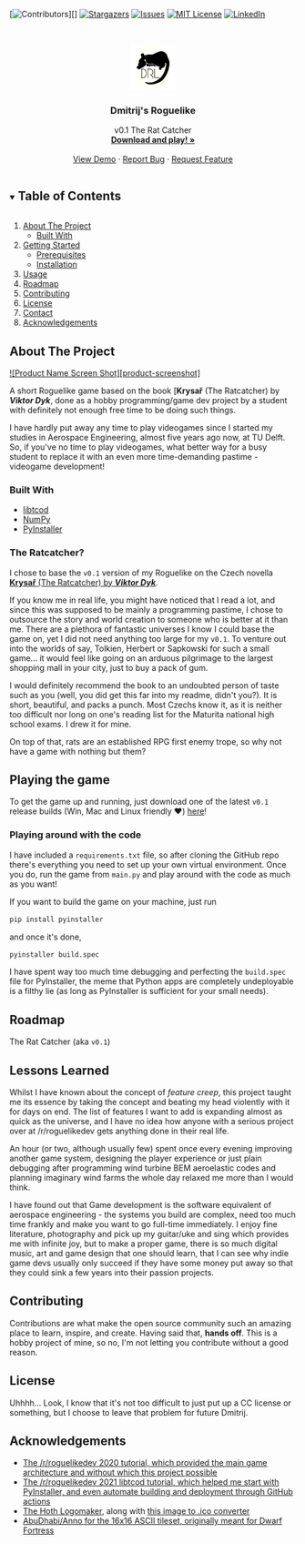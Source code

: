 <!--
*** Thanks for checking out the Best-README-Template. If you have a suggestion
*** that would make this better, please fork the repo and create a pull request
*** or simply open an issue with the tag "enhancement".
*** Thanks again! Now go create something AMAZING! :D
***
***
***
*** To avoid retyping too much info. Do a search and replace for the following:
*** dsmordasov, dmitrijs_roguelike, twitter_handle, d.s.mordasov@protonmail.com, Dmitrij's Roguelike, v0.1 The Rat Catcher
-->



<!-- PROJECT SHIELDS -->
<!--
*** I'm using markdown "reference style" links for readability.
*** Reference links are enclosed in brackets [ ] instead of parentheses ( ).
*** See the bottom of this document for the declaration of the reference variables
*** for contributors-url, forks-url, etc. This is an optional, concise syntax you may use.
*** https://www.markdownguide.org/basic-syntax/#reference-style-links
-->
[![Contributors][contributors-shield]][]
[![Stargazers][stars-shield]][stars-url]
[![Issues][issues-shield]][issues-url]
[![MIT License][license-shield]][license-url]
[![LinkedIn][linkedin-shield]](www.linkedin.com/in/dsmordasov)



<!-- PROJECT LOGO -->
<br />
<p align="center">
  <a href="https://github.com/dsmordasov/dmitrijs_roguelike">
    <img src=".github/game_logo.jpg" alt="Logo" width="80" height="80">
  </a>

  <h3 align="center">Dmitrij's Roguelike</h3>

  <p align="center">
    v0.1 The Rat Catcher
    <br />
    <a href="https://github.com/dsmordasov/dmitrijs_roguelike"><strong>Download and play! »</strong></a>
    <br />
    <br />
    <a href="https://github.com/dsmordasov/dmitrijs_roguelike">View Demo</a>
    ·
    <a href="https://github.com/dsmordasov/dmitrijs_roguelike/issues">Report Bug</a>
    ·
    <a href="https://github.com/dsmordasov/dmitrijs_roguelike/issues">Request Feature</a>
  </p>
</p>



<!-- TABLE OF CONTENTS -->
<details open="open">
  <summary><h2 style="display: inline-block">Table of Contents</h2></summary>
  <ol>
    <li>
      <a href="#about-the-project">About The Project</a>
      <ul>
        <li><a href="#built-with">Built With</a></li>
      </ul>
    </li>
    <li>
      <a href="#getting-started">Getting Started</a>
      <ul>
        <li><a href="#prerequisites">Prerequisites</a></li>
        <li><a href="#installation">Installation</a></li>
      </ul>
    </li>
    <li><a href="#usage">Usage</a></li>
    <li><a href="#roadmap">Roadmap</a></li>
    <li><a href="#contributing">Contributing</a></li>
    <li><a href="#license">License</a></li>
    <li><a href="#contact">Contact</a></li>
    <li><a href="#acknowledgements">Acknowledgements</a></li>
  </ol>
</details>



<!-- ABOUT THE PROJECT -->
## About The Project

[![Product Name Screen Shot][product-screenshot]](https://example.com)

A short Roguelike game based on the book [**Krysař** (The Ratcatcher) by **_Viktor Dyk_**, done as a hobby programming/game dev project by a student with definitely not enough free time to be doing such things. 

I have hardly put away any time to play videogames since I started my studies in Aerospace Engineering, almost five years ago now, at TU Delft. So, if you've no time to play videogames, what better way for a busy student to replace it with an even more time-demanding pastime - videogame development!


### Built With

* [libtcod](https://github.com/libtcod/libtcod)
* [NumPy](https://numpy.org/)
* [PyInstaller](https://www.pyinstaller.org/)

### The Ratcatcher?

I chose to base the `v0.1` version of my Roguelike on the Czech novella [**Krysař** (The Ratcatcher) by **_Viktor Dyk_**](https://www.goodreads.com/book/show/23366314-the-ratcatcher?from_search=true&from_srp=true&qid=Kjq0Tbh8df&rank=9).

If you know me in real life, you might have noticed that I read a lot, and since this was supposed to be mainly a programming pastime, I chose to outsource the story and world creation to someone who is better at it than me. There are a plethora of fantastic universes I know I could base the game on, yet I did not need anything too large for my `v0.1`. To venture out into the worlds of say, Tolkien, Herbert or Sapkowski for such a small game... it would feel like going on an arduous pilgrimage to the largest shopping mall in your city, just to buy a pack of gum.

I would definitely recommend the book to an undoubted person of taste such as you (well, you did get this far into my readme, didn't you?). It is short, beautiful, and packs a punch. Most Czechs know it, as it is neither too difficult nor long on one's reading list for the Maturita national high school exams. I drew it for mine.

On top of that, rats are an established RPG first enemy trope, so why not have a game with nothing but them?

<!-- GETTING STARTED -->
## Playing the game

To get the game up and running, just download one of the latest `v0.1` release builds (Win, Mac and Linux friendly :heart:) [here]()! 

### Playing around with the code

I have included a `requirements.txt` file, so after cloning the GitHub repo there's everything you need to set up your own virtual environment. Once you do, run the game from `main.py` and play around with the code as much as you want! 

 If you want to build the game on your machine, just run
 ```sh
 pip install pyinstaller
 ```
 and once it's done, 
 ```sh
 pyinstaller build.spec
 ```
 I have spent way too much time debugging and perfecting the `build.spec` file for PyInstaller, the meme that Python apps are completely undeployable is a filthy lie (as long as PyInstaller is sufficient for your small needs).

<!-- ROADMAP -->
## Roadmap

 The Rat Catcher (aka `v0.1`)

## Lessons Learned
Whilst I have known about the concept of _feature creep_, this project taught me its essence by taking the concept and beating my head violently with it for days on end. The list of features I want to add is expanding almost as quick as the universe, and I have no idea how anyone with a serious project over at /r/roguelikedev gets anything done in their real life. 

An hour (or two, although usually few) spent once every evening improving another game system, designing the player experience or just plain debugging after programming wind turbine BEM aeroelastic codes and planning imaginary wind farms the whole day relaxed me more than I would think.

I have found out that Game development is the software equivalent of aerospace engineering - the systems you build are complex, need too much time frankly and make you want to go full-time immediately. I enjoy fine literature, photography and pick up my guitar/uke and sing which provides me with infinite joy, but to make a proper game, there is so much digital music, art and game design that one should learn, that I can see why indie game devs usually only succeed if they have some money put away so that they could sink a few years into their passion projects.  

 

<!-- CONTRIBUTING -->
## Contributing

Contributions are what make the open source community such an amazing place to learn, inspire, and create. Having said that, **hands off**. This is a hobby project of mine, so no, I'm not letting you contribute without a good reason.

<!-- LICENSE -->
## License

Uhhhh... Look, I know that it's not too difficult to just put up a CC license or something, but I choose to leave that problem for future Dmitrij.

<!-- ACKNOWLEDGEMENTS -->
## Acknowledgements

* [The /r/roguelikedev 2020 tutorial, which provided the main game architecture and without which this project possible](http://rogueliketutorials.com/tutorials/tcod/v2/)
* [The /r/roguelikedev 2021 libtcod tutorial, which helped me start with PyInstaller, and even automate building and deployment through GitHub actions](https://libtcod.github.io/tutorials/python/2021/)
* [The Hoth Logomaker](https://logomaker.thehoth.com), along with [this image to .ico converter](https://image.online-convert.com/convert-to-ico)
* [AbuDhabi/Anno for the 16x16 ASCII tileset, originally meant for Dwarf Fortress](https://dwarffortresswiki.org/index.php/Tileset_repository#16.C3.9716)





<!-- MARKDOWN LINKS & IMAGES -->
<!-- https://www.markdownguide.org/basic-syntax/#reference-style-links -->
[contributors-shield]: https://img.shields.io/github/contributors/dsmordasov/repo.svg?style=for-the-badge
[contributors-url]: https://github.com/dsmordasov/dmitrijs_roguelike/graphs/contributors
[forks-shield]: https://img.shields.io/github/forks/dsmordasov/repo.svg?style=for-the-badge
[forks-url]: https://github.com/dsmordasov/dmitrijs_roguelike/network/members
[stars-shield]: https://img.shields.io/github/stars/dsmordasov/repo.svg?style=for-the-badge
[stars-url]: https://github.com/dsmordasov/dmitrijs_roguelike/stargazers
[issues-shield]: https://img.shields.io/github/issues/dsmordasov/repo.svg?style=for-the-badge
[issues-url]: https://github.com/dsmordasov/dmitrijs_roguelike/issues
[license-shield]: https://img.shields.io/github/license/dsmordasov/repo.svg?style=for-the-badge
[license-url]: https://github.com/dsmordasov/dmitrijs_roguelike/blob/master/LICENSE.txt
[linkedin-shield]: https://img.shields.io/badge/-LinkedIn-black.svg?style=for-the-badge&logo=linkedin&colorB=555
[linkedin-url]: https://linkedin.com/in/dsmordasov